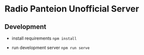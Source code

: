 # Radio Panteion Unofficial Server

## Development

- install requirements `npm install`

- run development server `npm run serve`
